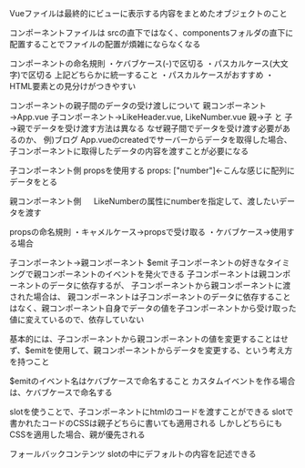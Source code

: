 ﻿Vueファイルは最終的にビューに表示する内容をまとめたオブジェクトのこと

コンポーネントファイルは
srcの直下ではなく、componentsフォルダの直下に配置することでファイルの配置が煩雑にならなくなる

コンポーネントの命名規則
・ケバブケース(-)で区切る
・パスカルケース(大文字)で区切る
上記どちらかに統一すること
・パスカルケースがおすすめ
・HTML要素との見分けがつきやすい

コンポーネントの親子間のデータの受け渡しについて
親コンポーネント→App.vue
子コンポーネント→LikeHeader.vue, LikeNumber.vue
親→子 と 子→親でデータを受け渡す方法は異なる
なぜ親子間でデータを受け渡す必要があるのか、
例)ブログ
App.vueのcreatedでサーバーからデータを取得した場合、
子コンポーネントに取得したデータの内容を渡すことが必要になる

子コンポーネント側
propsを使用する
 props: ["number"]←こんな感じに配列にデータをとる

親コンポーネント側
　<LikeNumber :number="number"></LikeNumber>
LikeNumberの属性にnumberを指定して、渡したいデータを渡す

propsの命名規則
・キャメルケース→propsで受け取る
・ケバブケース→使用する場合

子コンポーネント→親コンポーネント
$emit
子コンポーネントの好きなタイミングで親コンポーネントのイベントを発火できる
子コンポーネントは親コンポーネントのデータに依存するが、
子コンポーネントから親コンポーネントに渡された場合は、
親コンポーネントは子コンポーネントのデータに依存することはなく、親コンポーネント自身でデータの値を子コンポーネントから受け取った値に変えているので、依存していない

基本的には、子コンポーネントから親コンポーネントの値を変更することはせず、$emitを使用して、親コンポーネントからデータを変更する、という考え方を持つこと

$emitのイベント名はケバブケースで命名すること
カスタムイベントを作る場合は、ケバブケースで命名する

slotを使うことで、子コンポーネントにhtmlのコードを渡すことができる
slotで書かれたコードのCSSは親子どちらに書いても適用される
しかしどちらにもCSSを適用した場合、親が優先される

フォールバックコンテンツ
slotの中にデフォルトの内容を記述できる




